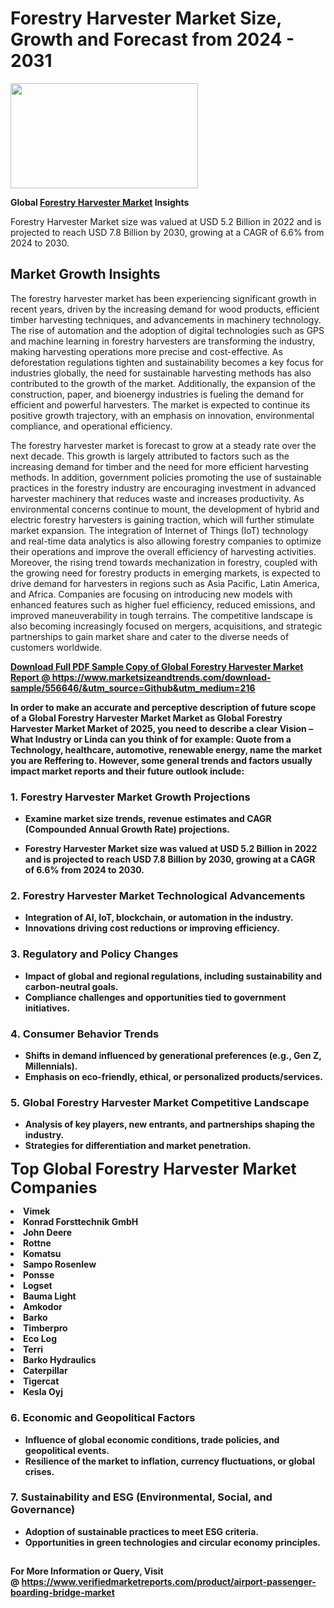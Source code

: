<H1>Forestry Harvester Market Size, Growth and Forecast from 2024 - 2031</H1><img class="aligncenter size-medium wp-image-584254" src="https://thirdeyenews.in/wp-content/uploads/2024/09/Global-Market-Research-300x168.jpeg" alt="" width="300" height="168" /><p><strong>Global&nbsp;<a href="https://www.marketsizeandtrends.com/download-sample/556646/&amp;utm_source=Github&utm_medium=216">Forestry Harvester Market</a> Insights</strong></p><p>Forestry Harvester Market size was valued at USD 5.2 Billion in 2022 and is projected to reach USD 7.8 Billion by 2030, growing at a CAGR of 6.6% from 2024 to 2030.</p><p><h2>Market Growth Insights</h2> <p>The forestry harvester market has been experiencing significant growth in recent years, driven by the increasing demand for wood products, efficient timber harvesting techniques, and advancements in machinery technology. The rise of automation and the adoption of digital technologies such as GPS and machine learning in forestry harvesters are transforming the industry, making harvesting operations more precise and cost-effective. As deforestation regulations tighten and sustainability becomes a key focus for industries globally, the need for sustainable harvesting methods has also contributed to the growth of the market. Additionally, the expansion of the construction, paper, and bioenergy industries is fueling the demand for efficient and powerful harvesters. The market is expected to continue its positive growth trajectory, with an emphasis on innovation, environmental compliance, and operational efficiency.</p> <p><strong><a href="#"></a></strong></p> <p>The forestry harvester market is forecast to grow at a steady rate over the next decade. This growth is largely attributed to factors such as the increasing demand for timber and the need for more efficient harvesting methods. In addition, government policies promoting the use of sustainable practices in the forestry industry are encouraging investment in advanced harvester machinery that reduces waste and increases productivity. As environmental concerns continue to mount, the development of hybrid and electric forestry harvesters is gaining traction, which will further stimulate market expansion. The integration of Internet of Things (IoT) technology and real-time data analytics is also allowing forestry companies to optimize their operations and improve the overall efficiency of harvesting activities. Moreover, the rising trend towards mechanization in forestry, coupled with the growing need for forestry products in emerging markets, is expected to drive demand for harvesters in regions such as Asia Pacific, Latin America, and Africa. Companies are focusing on introducing new models with enhanced features such as higher fuel efficiency, reduced emissions, and improved maneuverability in tough terrains. The competitive landscape is also becoming increasingly focused on mergers, acquisitions, and strategic partnerships to gain market share and cater to the diverse needs of customers worldwide. <p><strong><a href="#"></p><p><span class=""><strong>Download Full PDF Sample Copy of Global Forestry Harvester Market Report</strong> @ <a href="https://www.marketsizeandtrends.com/download-sample/556646/&amp;utm_source=Github&utm_medium=216" target="_blank">https://www.marketsizeandtrends.com/download-sample/556646/&amp;utm_source=Github&utm_medium=216</a></span></p><p>In order to make an accurate and perceptive description of future scope of a Global&nbsp;Forestry Harvester Market Market as Global&nbsp;Forestry Harvester Market Market of 2025, you need to describe a clear Vision &ndash; What Industry or Linda can you think of for example: Quote from a Technology, healthcare, automotive, renewable energy, name the market you are Reffering to. However, some general trends and factors usually impact market reports and their future outlook include:</p><h3>1.&nbsp;<strong>Forestry Harvester Market Growth Projections</strong></h3><ul><li>Examine market size trends, revenue estimates and CAGR (Compounded Annual Growth Rate) projections.</li><li><p>Forestry Harvester Market size was valued at USD 5.2 Billion in 2022 and is projected to reach USD 7.8 Billion by 2030, growing at a CAGR of 6.6% from 2024 to 2030.</p></li></ul><h3>2.&nbsp;<strong>Forestry Harvester Market Technological Advancements</strong></h3><ul><li>Integration of AI, IoT, blockchain, or automation in the industry.</li><li>Innovations driving cost reductions or improving efficiency.</li></ul><h3>3.&nbsp;<strong>Regulatory and Policy Changes</strong></h3><ul><li>Impact of global and regional regulations, including sustainability and carbon-neutral goals.</li><li>Compliance challenges and opportunities tied to government initiatives.</li></ul><h3>4.&nbsp;<strong>Consumer Behavior Trends</strong></h3><ul><li>Shifts in demand influenced by generational preferences (e.g., Gen Z, Millennials).</li><li>Emphasis on eco-friendly, ethical, or personalized products/services.</li></ul><h3>5.&nbsp;<strong>Global Forestry Harvester Market Competitive Landscape</strong></h3><ul><li>Analysis of key players, new entrants, and partnerships shaping the industry.</li><li>Strategies for differentiation and market penetration.</li></ul><p data-pm-slice="1 1 []"><span style="color: inherit; font-family: inherit; font-size: 25px;">Top Global Forestry Harvester Market Companies</span></p><div class="" data-test-id=""><p><li>Vimek</li><li> Konrad Forsttechnik GmbH</li><li> John Deere</li><li> Rottne</li><li> Komatsu</li><li> Sampo Rosenlew</li><li> Ponsse</li><li> Logset</li><li> Bauma Light</li><li> Amkodor</li><li> Barko</li><li> Timberpro</li><li> Eco Log</li><li> Terri</li><li> Barko Hydraulics</li><li> Caterpillar</li><li> Tigercat</li><li> Kesla Oyj</li></p></div><h3>6.&nbsp;<strong>Economic and Geopolitical Factors</strong></h3><ul><li>Influence of global economic conditions, trade policies, and geopolitical events.</li><li>Resilience of the market to inflation, currency fluctuations, or global crises.</li></ul><h3>7.&nbsp;<strong>Sustainability and ESG (Environmental, Social, and Governance)</strong></h3><ul><li>Adoption of sustainable practices to meet ESG criteria.</li><li>Opportunities in green technologies and circular economy principles.</li></ul><h2><strong style="font-size: 14px;">For More Information or Query, Visit @&nbsp;</strong><a style="background-color: #ffffff; font-size: 14px;" href="https://www.marketsizeandtrends.com/report/forestry-harvester-market/" target="_blank">https://www.verifiedmarketreports.com/product/airport-passenger-boarding-bridge-market</a></h2>
